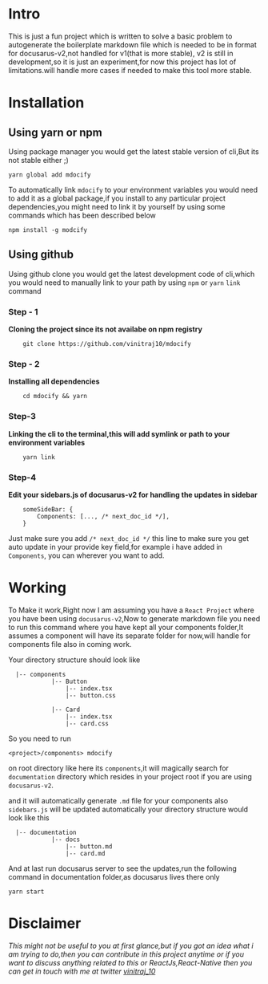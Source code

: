 # Intro
This is just a fun project which is written to solve a basic problem to autogenerate the boilerplate markdown file which is needed to be in format for docusarus-v2,not handled for v1(that is more stable), v2 is still in development,so it is just an experiment,for now this project has lot of limitations.will handle more cases if needed to make this tool more stable.


# Installation

## Using yarn or npm
Using package manager you would get the latest stable version of cli,But its not stable either ;)
```
yarn global add mdocify
```
To automatically link `mdocify` to your environment variables you would need to add it as a global package,if you install to any particular project dependencies,you might need to link it by yourself by using some commands which has been described below
```
npm install -g modcify
```
## Using github
Using github clone you would get the latest development code of cli,which you would need to manually link to your path by using `npm` or `yarn` `link` command
### Step - 1
**Cloning the project since its not availabe on npm registry**
```
    git clone https://github.com/vinitraj10/mdocify
```

### Step - 2
**Installing all dependencies**
```
    cd mdocify && yarn
```

### Step-3
**Linking the cli to the terminal,this will add symlink or path to your environment variables**
```
    yarn link
```
### Step-4
**Edit your sidebars.js of docusarus-v2 for handling the updates in sidebar**
```
    someSideBar: {
        Components: [..., /* next_doc_id */],
    }
```
Just make sure you add `/* next_doc_id */` this line to make sure you get auto update in your provide key field,for example i have added in `Components`, you can wherever you want to add.
# Working

To Make it work,Right now I am assuming you have a `React Project` where you have been using `docusarus-v2`,Now to generate markdown file you need to run this command where you have kept all your components folder,It assumes a component will have its separate folder for now,will handle for components file also in coming work.

Your directory structure should look like
```
  |-- components
            |-- Button
                |-- index.tsx
                |-- button.css
                    
            |-- Card
                |-- index.tsx
                |-- card.css
```

So you need to run 
```
<project>/components> mdocify
```
on root directory like here its `components`,it will magically search for `documentation` directory which resides in your project root if you are using `docusarus-v2`.


and it will automatically generate `.md` file for your components also `sidebars.js` will be updated automatically your directory structure would look like this

```
  |-- documentation
            |-- docs
                |-- button.md
                |-- card.md                 
```


And at last run docusarus server to see the updates,run the following command in documentation folder,as docusarus lives there only

```
yarn start
```

# Disclaimer

*This might not be useful to you at first glance,but if you got an idea what i am trying to do,then you can contribute in this project anytime or if you want to discuss anything related to this or ReactJs,React-Native then you can get in touch with me at twitter [vinitraj_10](https://twitter.com/vinitraj_10)*